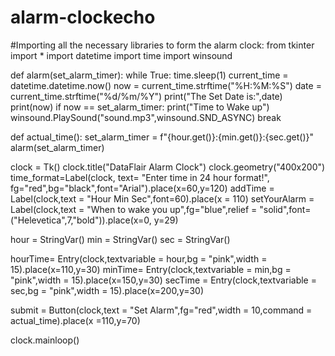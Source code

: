 # alarm-clockecho 
	 
#Importing all the necessary libraries to form the alarm clock:
from tkinter import *
import datetime
import time
import winsound
 
 
 
def alarm(set_alarm_timer):
    while True:
        time.sleep(1)
        current_time = datetime.datetime.now()
        now = current_time.strftime("%H:%M:%S")
        date = current_time.strftime("%d/%m/%Y")
        print("The Set Date is:",date)
        print(now)
        if now == set_alarm_timer:
            print("Time to Wake up")
            winsound.PlaySound("sound.mp3",winsound.SND_ASYNC)
            break
 
def actual_time():
    set_alarm_timer = f"{hour.get()}:{min.get()}:{sec.get()}"
    alarm(set_alarm_timer)
 
clock = Tk()
clock.title("DataFlair Alarm Clock")
clock.geometry("400x200")
time_format=Label(clock, text= "Enter time in 24 hour format!", fg="red",bg="black",font="Arial").place(x=60,y=120)
addTime = Label(clock,text = "Hour  Min   Sec",font=60).place(x = 110)
setYourAlarm = Label(clock,text = "When to wake you up",fg="blue",relief = "solid",font=("Helevetica",7,"bold")).place(x=0, y=29)
 

hour = StringVar()
min = StringVar()
sec = StringVar()
 

hourTime= Entry(clock,textvariable = hour,bg = "pink",width = 15).place(x=110,y=30)
minTime= Entry(clock,textvariable = min,bg = "pink",width = 15).place(x=150,y=30)
secTime = Entry(clock,textvariable = sec,bg = "pink",width = 15).place(x=200,y=30)
 

submit = Button(clock,text = "Set Alarm",fg="red",width = 10,command = actual_time).place(x =110,y=70)
 
clock.mainloop()

  
